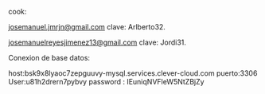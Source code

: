 cook:

josemanuel.jmrjn@gmail.com clave: Arlberto32.

josemanuelreyesjimenez13@gmail.com clave: Jordi31.

 Conexion de base datos:

 host:bsk9x8lyaoc7zepguuvy-mysql.services.clever-cloud.com  puerto:3306 User:u81h2drern7pybvy  password : IEuniqNVFleW5NtZBjZy
